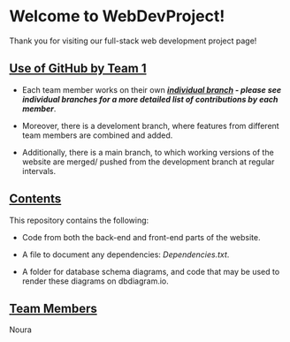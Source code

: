 # Welcome to WebDevProject! 
Thank you for visiting our full-stack web development project page! 


## <ins> Use of GitHub by Team 1 </ins>
 * Each team member works on their own <ins>***individual branch</ins> - please see individual branches for a more detailed list of contributions by each member***.

 * Moreover, there is a develoment branch, where features from different team members are combined and added.

 * Additionally, there is a main branch, to which working versions of the website are merged/ pushed from the development branch at regular intervals.

## <ins> Contents </ins>
This repository contains the following:
 * Code from both the back-end and front-end parts of the website.
   
 * A file to document any dependencies: _Dependencies.txt_.
   
 * A folder for database schema diagrams, and code that may be used to render these diagrams on dbdiagram.io.

## <ins> Team Members </ins>
Noura
